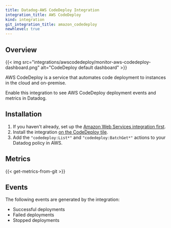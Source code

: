 ```yaml
---
title: Datadog-AWS CodeDeploy Integration
integration_title: AWS CodeDeploy
kind: integration
git_integration_title: amazon_codedeploy
newhlevel: true
---
```

## Overview

{{< img src="integrations/awscodedeploy/monitor-aws-codedeploy-dashboard.png" alt="CodeDeploy default dashboard" >}}

AWS CodeDeploy is a service that automates code deployment to instances in the cloud and on-premise.

Enable this integration to see AWS CodeDeploy deployment events and metrics in Datadog.

## Installation

1. If you haven't already, set up the [Amazon Web Services integration first](/integrations/aws).
2. Install the integration [on the CodeDeploy tile](https://app.datadoghq.com/account/settings#integrations/amazon_codedeploy).
3. Add the `"codedeploy:List*"` and `"codedeploy:BatchGet*"` actions to your Datadog policy in AWS.

## Metrics

{{< get-metrics-from-git >}}

## Events

The following events are generated by the integration:

* Successful deployments
* Failed deployments
* Stopped deployments
